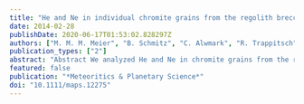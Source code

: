 ```yaml
---
title: "He and Ne in individual chromite grains from the regolith breccia Ghubara (L5): Exploring the history of the L chondrite parent body regolith"
date: 2014-02-28
publishDate: 2020-06-17T01:53:02.828297Z
authors: ["M. M. M. Meier", "B. Schmitz", "C. Alwmark", "R. Trappitsch", "C. Maden", "R. Wieler"]
publication_types: ["2"]
abstract: "Abstract We analyzed He and Ne in chromite grains from the regolith breccia Ghubara (L5), to compare it with He and Ne in sediment-dispersed extraterrestrial chromite (SEC) grains from mid-Ordovician sediments. These SEC grains arrived on Earth as micrometeorites in the aftermath of the L chondrite parent body (LCPB) breakup event, 470 Ma ago. A significant fraction of them show prolonged exposure to galactic cosmic rays for up to several 10 Ma. The majority of the cosmogenic noble gases in these grains were probably acquired in the regolith of the LCPB (Meier et al. ). Ghubara, an L chondritic regolith breccia with an Ar-Ar shock age of 470 Ma, is a sample of that regolith. We find cosmic-ray exposure ages of up to several 10 Ma in some Ghubara chromite grains, confirming for the first time that individual chromite grains with such high exposure ages indeed existed in the LCPB regolith, and that the >10 Ma cosmic-ray exposure ages found in recent micrometeorites are thus not necessarily indicative of an origin in the Kuiper Belt. Some Ghubara chromite grains show much lower concentrations of cosmogenic He and Ne, indicating that the 4π (last-stage) exposure age of the Ghubara meteoroid lasted only 4-6 Ma. This exposure age is considerably shorter than the 15-20 Ma suggested before from bulk analyses, indicating that bulk samples have seen regolith pre-exposure as well. The shorter last-stage exposure age probably links Ghubara to a small peak of <sup>40</sup>Ar-poor L5 chondrites of the same exposure age. Furthermore, and quite unexpectedly, we find a Ne component similar to presolar Ne-HL in the chromite grains, perhaps indicating that some presolar Ne can be preserved even in meteorites of petrologic type 5."
featured: false
publication: "*Meteoritics & Planetary Science*"
doi: "10.1111/maps.12275"
---
```



